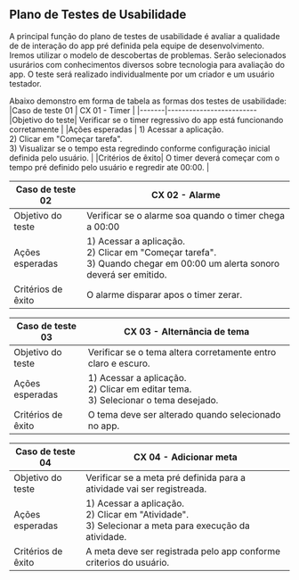 ## Plano de Testes de Usabilidade

A principal função do plano de testes de usabilidade é avaliar a qualidade de de interação do app pré definida pela equipe de desenvolvimento. Iremos utilizar o modelo de descobertas de problemas. Serão selecionados usurários com conhecimentos diversos sobre tecnologia para avaliação do app. O teste será realizado individualmente por um criador e um usuário testador.

Abaixo demonstro em forma de tabela as formas dos testes de usabilidade:
|Caso de teste 01     | CX 01 - Timer |
|-------|-------------------------
|Objetivo do teste| Verificar se o timer regressivo do app está funcionando corretamente  |
|Ações esperadas | 1) Acessar a aplicação. <br> 2) Clicar em "Começar tarefa". <br> 3) Visualizar se o tempo esta regredindo conforme configuração inicial definida pelo usuário. |
|Critérios de êxito| O timer deverá começar com o tempo pré definido pelo usuário e regredir ate 00:00. |

|Caso de teste 02     | CX 02 - Alarme |
|-------|-------------------------
|Objetivo do teste|  Verificar se o alarme soa quando o timer chega a 00:00  |
|Ações esperadas |	1) Acessar a aplicação. <br>  2) Clicar em "Começar tarefa".  <br> 3) Quando chegar em 00:00 um alerta sonoro deverá ser emitido. |
|Critérios de êxito| O alarme disparar apos o timer zerar. |

|Caso de teste 03     | CX 03 -  Alternância de tema |
|-------|-------------------------
|Objetivo do teste| Verificar se o tema altera corretamente entro claro e escuro.|
|Ações esperadas | 1) Acessar a aplicação.  <br> 2) Clicar em editar tema.  <br> 3) Selecionar o tema desejado. |
|Critérios de êxito| O tema deve ser alterado quando selecionado no app. |

|Caso de teste 04     | CX 04 -  Adicionar meta |
|-------|-------------------------
|Objetivo do teste| Verificar se a meta pré definida para a atividade vai ser registreada.  |
|Ações esperadas |	1) Acessar a aplicação.  <br>  2) Clicar em "Atividade".  <br> 3) Selecionar a meta para execução da atividade.|
|Critérios de êxito| A meta deve ser registrada pelo app conforme criterios do usuário. |




